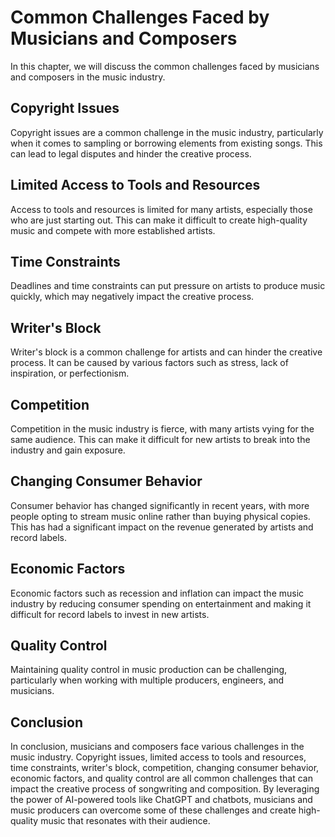 Common Challenges Faced by Musicians and Composers
===========================================================================================

In this chapter, we will discuss the common challenges faced by musicians and composers in the music industry.

Copyright Issues
----------------

Copyright issues are a common challenge in the music industry, particularly when it comes to sampling or borrowing elements from existing songs. This can lead to legal disputes and hinder the creative process.

Limited Access to Tools and Resources
-------------------------------------

Access to tools and resources is limited for many artists, especially those who are just starting out. This can make it difficult to create high-quality music and compete with more established artists.

Time Constraints
----------------

Deadlines and time constraints can put pressure on artists to produce music quickly, which may negatively impact the creative process.

Writer's Block
--------------

Writer's block is a common challenge for artists and can hinder the creative process. It can be caused by various factors such as stress, lack of inspiration, or perfectionism.

Competition
-----------

Competition in the music industry is fierce, with many artists vying for the same audience. This can make it difficult for new artists to break into the industry and gain exposure.

Changing Consumer Behavior
--------------------------

Consumer behavior has changed significantly in recent years, with more people opting to stream music online rather than buying physical copies. This has had a significant impact on the revenue generated by artists and record labels.

Economic Factors
----------------

Economic factors such as recession and inflation can impact the music industry by reducing consumer spending on entertainment and making it difficult for record labels to invest in new artists.

Quality Control
---------------

Maintaining quality control in music production can be challenging, particularly when working with multiple producers, engineers, and musicians.

Conclusion
----------

In conclusion, musicians and composers face various challenges in the music industry. Copyright issues, limited access to tools and resources, time constraints, writer's block, competition, changing consumer behavior, economic factors, and quality control are all common challenges that can impact the creative process of songwriting and composition. By leveraging the power of AI-powered tools like ChatGPT and chatbots, musicians and music producers can overcome some of these challenges and create high-quality music that resonates with their audience.
